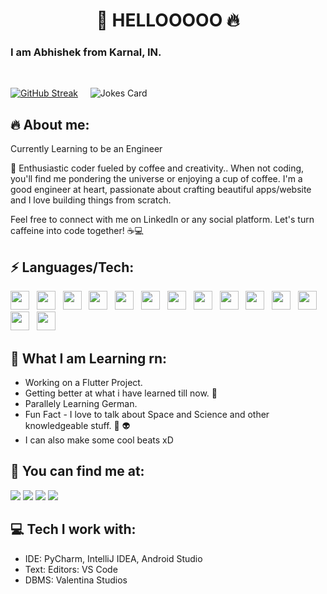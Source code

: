 <h1 align="Center"> 👋 HELLOOOOO 🔥</h1>
<h3>I am Abhishek from Karnal, IN.</h3>
<br/>



[![GitHub Streak](https://streak-stats.demolab.com/?user=itsAbhishekV&theme=highcontrast)](https://git.io/streak-stats) &nbsp;&nbsp;&nbsp; <!-- HTML -->
<img src="https://readme-jokes.vercel.app/api" alt="Jokes Card" />

## 🔥 About me:
<p>
	
Currently Learning to be an Engineer
	
🚀 Enthusiastic coder fueled by coffee and creativity.. When not coding, you'll find me pondering the universe or enjoying a cup of coffee. I'm a good engineer at heart, passionate about crafting beautiful apps/website and I love building things from scratch.

Feel free to connect with me on LinkedIn or any social platform. Let's turn caffeine into code together! ☕💻

	
</p>

## ⚡ Languages/Tech:

<p>
	
<img src = "https://cdn3.iconfinder.com/data/icons/logos-and-brands-adobe/512/267_Python-512.png" height = "30" width = "30">&nbsp;&nbsp;
<img src = "https://cdn.iconscout.com/icon/free/png-256/html5-40-1175193.png" height = "30" width = "30">&nbsp;&nbsp;
<img src = "https://www.svgrepo.com/show/374088/solidity.svg" height = "30" width = "30">&nbsp;&nbsp;
<img src = "https://cdn.icon-icons.com/icons2/2107/PNG/512/file_type_flutter_icon_130599.png" height = "30" width = "30">&nbsp;&nbsp;
<img src = "https://e7.pngegg.com/pngimages/471/910/png-clipart-ethereum-classic-computer-icons-cryptocurrency-symbol-symbol-miscellaneous-blue.png" height = "30" width = "30">&nbsp;&nbsp;
<img src = "https://uxwing.com/wp-content/themes/uxwing/download/brands-and-social-media/dart-programming-language-icon.png" height = "30" width = "30">&nbsp;&nbsp;
<img src = "https://cdn4.iconfinder.com/data/icons/social-media-logos-6/512/121-css3-512.png" height = "30" width = "30">&nbsp;&nbsp;
<img src = "https://e7.pngegg.com/pngimages/72/936/png-clipart-sass-cascading-style-sheets-preprocessor-less-postcss-meng-miscellaneous-text-thumbnail.png" height = "30" width = "30">&nbsp;&nbsp;
<img src = "https://upload.wikimedia.org/wikipedia/commons/thumb/9/99/Unofficial_JavaScript_logo_2.svg/1024px-Unofficial_JavaScript_logo_2.svg.png" height = "30" width = "30">&nbsp;&nbsp;
<img src = "https://encrypted-tbn0.gstatic.com/images?q=tbn:ANd9GcQWUxm-2Z1WOV-BAwf3gSUCEZV6x1HQSIUl2w&usqp=CAU" height = "30" width = "30">&nbsp;&nbsp;
<img src = "https://encrypted-tbn0.gstatic.com/images?q=tbn:ANd9GcTlwhdlrgiz7NiLtmqZtEUpanLIG3fI2UoYFAAyl1ADH7OMRu5BFQSXTcKcgeSwGhRaoIc&usqp=CAU" height = "30" width = "30">&nbsp;&nbsp;
<img src = "https://cdn.iconscout.com/icon/free/png-512/java-43-569305.png" height = "30" width = "30">&nbsp;&nbsp;
<img src = "https://upload.wikimedia.org/wikipedia/commons/thumb/3/3f/Git_icon.svg/1024px-Git_icon.svg.png" height = "30" width = "30">&nbsp;&nbsp;
<img src = "https://i2.wp.com/blogs.perficient.com/files/2015/09/Azure-SQL-Database.png?fit=512%2C512&ssl=1" height = "30" width = "30">
	
</p>


##  👀 What I am Learning rn:

- Working on a Flutter Project.
- Getting better at what i have learned till now. 🧠
- Parallely Learning German.
- Fun Fact - I love to talk about Space and Science and other knowledgeable stuff. 🌌 👽
- I can also make some cool beats xD


##  💬 You can find me at:

 <a href="https://www.linkedin.com/in/abhishek-verma-23993a1b7/"><img src="https://img.shields.io/badge/Abhishek Verma-%230077B5.svg?&style=for-the-badge&logo=linkedin&logoColor=white" ></a> 
 <a href="https://www.twitter.com/0xAbhishek"><img src="https://img.shields.io/badge/Abhishek Verma-%230077B5.svg?&style=for-the-badge&logo=Twitter&logoColor=white" ></a> 
 <a href="mailto:abhishekverma7t@gmail.com"><img src="https://img.shields.io/badge/abhishekverma7t@gmail.com-%23D14836.svg?&style=for-the-badge&logo=gmail&logoColor=white"></a>
 <a  href="https://www.instagram.com/abhiiishekvermaa"><img src="https://img.shields.io/badge/@dudewithdimple_-%23E4405F.svg?&style=for-the-badge&logo=instagram&logoColor=white"></a>

##  💻 Tech I work with:

  - IDE: PyCharm, IntelliJ IDEA, Android Studio
  - Text: Editors: VS Code
  - DBMS: Valentina Studios
